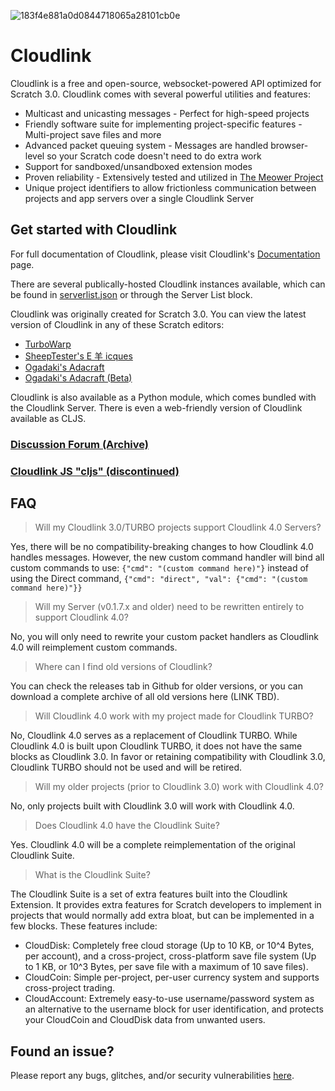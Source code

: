![183f4e881a0d0844718065a28101cb0e](https://user-images.githubusercontent.com/12957745/183234324-076aacc5-d7a9-4606-b741-db68498ac631.png)
# Cloudlink
Cloudlink is a free and open-source, websocket-powered API optimized for Scratch 3.0. Cloudlink comes with several powerful utilities and features:
* Multicast and unicasting messages - Perfect for high-speed projects
* Friendly software suite for implementing project-specific features - Multi-project save files and more
* Advanced packet queuing system - Messages are handled browser-level so your Scratch code doesn't need to do extra work
* Support for sandboxed/unsandboxed extension modes
* Proven reliability - Extensively tested and utilized in [The Meower Project](https://github.com/meower-media-co/)
* Unique project identifiers to allow frictionless communication between projects and app servers over a single Cloudlink Server

## Get started with Cloudlink
For full documentation of Cloudlink, please visit Cloudlink's [Documentation](https://hackmd.io/G9q1kPqvQT6NrPobjjxSgg) page.

There are several publically-hosted Cloudlink instances available, which can be found in [serverlist.json](https://github.com/MikeDev101/cloudlink/blob/master/serverlist.json) or through the Server List block. 

Cloudlink was originally created for Scratch 3.0. You can view the latest version of Cloudlink in any of these Scratch editors:
- [TurboWarp](https://turbowarp.org/editor?extension=https://mikedev101.github.io/cloudlink/B3-0.js)
- [SheepTester's E 羊 icques](https://sheeptester.github.io/scratch-gui/?url=https://mikedev101.github.io/cloudlink/B3-0.js)
- [Ogadaki's Adacraft](https://adacraft.org/studio/)
- [Ogadaki's Adacraft (Beta)](https://beta.adacraft.org/studio/)

Cloudlink is also available as a Python module, which comes bundled with the Cloudlink Server.
There is even a web-friendly version of Cloudlink available as CLJS. 

### [Discussion Forum (Archive)](https://scratch.mit.edu/discuss/topic/398473)
### [Cloudlink JS "cljs" (discontinued)](https://github.com/wgyt/cljs)

## FAQ
> Will my Cloudlink 3.0/TURBO projects support Cloudlink 4.0 Servers?

Yes, there will be no compatibility-breaking changes to how Cloudlink 4.0 handles messages. However, the new custom command handler will bind all custom commands to use: `{"cmd": "(custom command here)"}` instead of using the Direct command, `{"cmd": "direct", "val": {"cmd": "(custom command here)"}}`

> Will my Server (v0.1.7.x and older) need to be rewritten entirely to support Cloudlink 4.0?

No, you will only need to rewrite your custom packet handlers as Cloudlink 4.0 will reimplement custom commands.

> Where can I find old versions of Cloudlink?

You can check the releases tab in Github for older versions, or you can download a complete archive of all old versions here (LINK TBD).

> Will Cloudlink 4.0 work with my project made for Cloudlink TURBO?

No, Cloudlink 4.0 serves as a replacement of Cloudlink TURBO. While Cloudlink 4.0 is built upon Cloudlink TURBO, it does not have the same blocks as Cloudlink 3.0. In favor or retaining compatibility with Cloudlink 3.0, Cloudlink TURBO should not be used and will be retired.

> Will my older projects (prior to Cloudlink 3.0) work with Cloudlink 4.0?

No, only projects built with Cloudlink 3.0 will work with Cloudlink 4.0.

> Does Cloudlink 4.0 have the Cloudlink Suite?

Yes. Cloudlink 4.0 will be a complete reimplementation of the original Cloudlink Suite. 

> What is the Cloudlink Suite?

The Cloudlink Suite is a set of extra features built into the Cloudlink Extension. It provides extra features for Scratch developers to implement in projects that would normally add extra bloat, but can be implemented in a few blocks. These features include:
* CloudDisk: Completely free cloud storage (Up to 10 KB, or 10^4 Bytes, per account), and a cross-project, cross-platform save file system (Up to 1 KB, or 10^3 Bytes, per save file with a maximum of 10 save files).
* CloudCoin: Simple per-project, per-user currency system and supports cross-project trading.
* CloudAccount: Extremely easy-to-use username/password system as an alternative to the username block for user identification, and protects your CloudCoin and CloudDisk data from unwanted users.

## Found an issue?
Please report any bugs, glitches, and/or security vulnerabilities [here](https://github.com/MikeDev101/cloudlink/issues).
